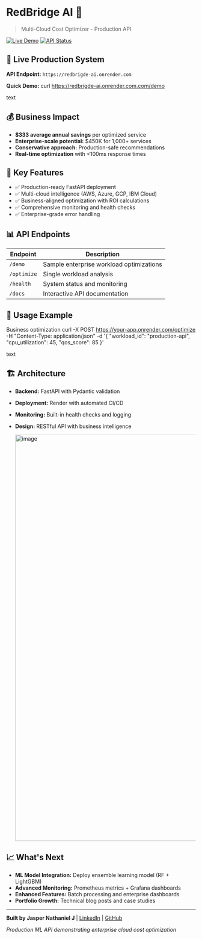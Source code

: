 # RedBridge AI 🚀
> Multi-Cloud Cost Optimizer - Production API

[![Live Demo](https://img.shields.io/badge/Live-Demo-brightgreen)](https://your-app.onrender.com/demo)
[![API Status](https://img.shields.io/badge/API-Active-blue)](https://your-app.onrender.com/health)

## 🎯 Live Production System

**API Endpoint:** `https://redbrigde-ai.onrender.com`

**Quick Demo:**
curl https://redbrigde-ai.onrender.com.com/demo

text

## 💰 Business Impact
- **$333 average annual savings** per optimized service
- **Enterprise-scale potential:** $450K for 1,000+ services
- **Conservative approach:** Production-safe recommendations
- **Real-time optimization** with <100ms response times

## 🚀 Key Features
- ✅ Production-ready FastAPI deployment
- ✅ Multi-cloud intelligence (AWS, Azure, GCP, IBM Cloud)
- ✅ Business-aligned optimization with ROI calculations
- ✅ Comprehensive monitoring and health checks
- ✅ Enterprise-grade error handling

## 📊 API Endpoints

| Endpoint | Description |
|----------|-------------|
| `/demo` | Sample enterprise workload optimizations |
| `/optimize` | Single workload analysis |
| `/health` | System status and monitoring |
| `/docs` | Interactive API documentation |

## 🧪 Usage Example

Business optimization
curl -X POST https://your-app.onrender.com/optimize
-H "Content-Type: application/json"
-d '{
"workload_id": "production-api",
"cpu_utilization": 45,
"qos_score": 85
}'

text

## 🏗️ Architecture
- **Backend:** FastAPI with Pydantic validation
- **Deployment:** Render with automated CI/CD
- **Monitoring:** Built-in health checks and logging
- **Design:** RESTful API with business intelligence

  <img width="1920" height="1080" alt="image" src="https://github.com/user-attachments/assets/e1d2985e-a26a-4bc6-9c7c-cd4f7dbd0ec4" />



## 📈 What's Next
- **ML Model Integration:** Deploy ensemble learning model (RF + LightGBM)
- **Advanced Monitoring:** Prometheus metrics + Grafana dashboards
- **Enhanced Features:** Batch processing and enterprise dashboards
- **Portfolio Growth:** Technical blog posts and case studies

---

**Built by Jasper Nathaniel J** | [LinkedIn](https://linkedin.com/in/jasper-nathaniel-j-12403298) | [GitHub](https://github.com/Jappynathaniel)

*Production ML API demonstrating enterprise cloud cost optimization*
